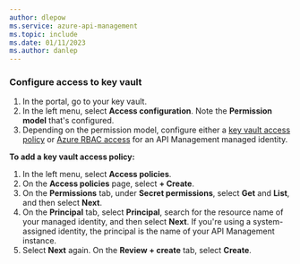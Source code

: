 ```yaml
---
author: dlepow
ms.service: azure-api-management
ms.topic: include
ms.date: 01/11/2023
ms.author: danlep
---
```


### Configure access to key vault

1. In the portal, go to your key vault.
1. In the left menu, select **Access configuration**. Note the **Permission model** that's configured.
1. Depending on the permission model, configure either a [key vault access policy](/azure/key-vault/general/assign-access-policy) or [Azure RBAC access](/azure/key-vault/general/rbac-guide) for an API Management managed identity.
    
**To add a key vault access policy:**

1. In the left menu, select **Access policies**.
1. On the **Access policies** page, select **+ Create**.
1. On the **Permissions** tab, under **Secret permissions**, select **Get** and **List**, and then select **Next**.
1. On the **Principal** tab,  select **Principal**, search for  the resource name of your managed identity, and then select **Next**.
     If you're using a system-assigned identity, the principal is the name of your API Management instance.
1. Select **Next** again. On the **Review + create** tab, select **Create**.

    

